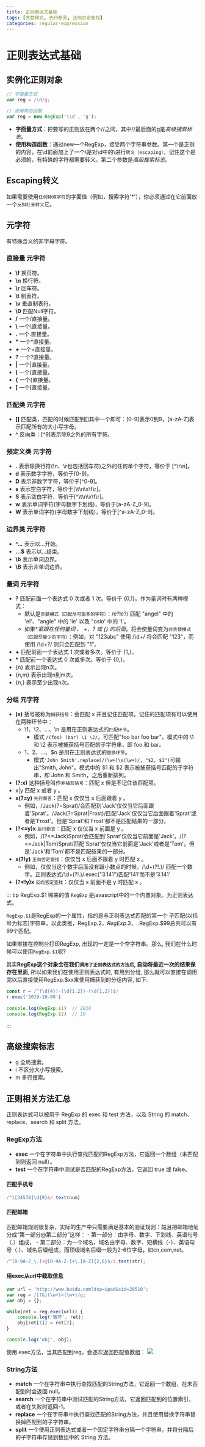 ```yaml
---
title: 正则表达式基础
tags: [贪婪模式, 先行断言, 正向否定查找]
categories: regular-expression
---
```


# 正则表达式基础

## 实例化正则对象
```js
// 字面量方式
var reg = /\d/g;

// 使用构造函数
var reg = new RegExp('\\d', 'g');
```
- **字面量方式**：把要写的正则放在两个//之间，其中//最后面的g是*高级搜索标志*。
- **使用构造函数**：通过new一个RegExp，接受两个字符串参数。第一个是正则的内容，在\d前面加上了一个\是对\d中的\进行`转义（escaping）`，记住这个是必须的，有特殊的字符都需要转义。第二个参数是*高级搜索标志*。

## Escaping转义

如果需要使用`任何特殊字符`的字面值（例如，搜索字符'*'），你必须通过在它前面放一个`反斜杠来转义`它。

## 元字符

有特殊含义的非字母字符。

### 直接量 元字符

- **\f**     换页符。
- **\n**     换行符。
- **\r**     回车符。
- **\t**     制表符。
- **\v**     垂直制表符。
- **\0**     匹配Null字符。
- **\/**     一个/直接量。
- **\\**     一个\直接量。
- **\.**     一个.直接量。
- **\***     一个*直接量。
- **\+**     一个+直接量。
- **\?**     一个?直接量。
- **\|**     一个|直接量。
- **\(**     一个(直接量。
- **\{**     一个{直接量。
- **\[**     一个[直接量。

### 匹配类 元字符

- **[]**    匹配类，匹配的时候匹配到[]其中一个即可：[0-9]表示0到9，[a-zA-Z]表示匹配所有的大小写字母。
- **^** 反向类：[^9]表示除9之外的所有字符。

### 预定义类 元字符

- **.**   表示除换行符(\n、\r也包括回车符)之外的任何单个字符，等价于 [^\r\n]。
- **d**   表示数字字符，等价于[0-9]。
- **D**   表示非数字字符，等价于[^0-9]。
- **s**   表示空白字符，等价于[\t\n\x\f\r]。
- **S**   表示空白字符，等价于[^\t\n\x\f\r]。
- **w**   表示单词字符(字母数字下划线)，等价于[a-zA-Z_0-9]。
- **W**   表示单词字符(字母数字下划线)，等价于[^a-zA-Z_0-9]。

### 边界类 元字符

- **^...**  表示以...开始。
- **...$**  表示以...结束。
- **\b**    表示单词边界。
- **\B**    表示非单词边界。

### 量词 元字符

- **?** 匹配前面一个表达式 0 次或者 1 次。等价于 {0,1}。作为量词时有两种模式：
    - 默认是`贪婪模式（匹配尽可能多的字符）`：/e?le?/ 匹配 "angel" 中的 'el'、"angle" 中的 'le' 以及 "oslo' 中的 'l'。
    - 如果**紧跟在任何量词 *、 +、? 或 {} 的后面**，将会使量词变为`非贪婪模式（匹配尽量少的字符）`：例如，对 "123abc" 使用 /\d+/ 将会匹配 "123"，而使用 /\d+?/ 则只会匹配到 "1"。
- **+** 匹配前面一个表达式 1 次或者多次。等价于 {1,}。
- **\***    匹配前一个表达式 0 次或多次。等价于 {0,}。
- {n} 表示出现n次。
- {n,m} 表示出现n到m次。
- {n,} 表示至少出现n次。

### 分组 元字符

- **(x)**   括号被称为`捕获括号`：会匹配 x 并且记住匹配项。记住的匹配项有可以使用在两种环节中：
    - \1、\2、...、\n 是用在正则表达式的`匹配环节`。
        - 模式 `/(foo) (bar) \1 \2/`，可匹配"foo bar foo bar"。模式中的 \1 和 \2 表示被捕获括号匹配的子字符串，即 foo 和 bar。
    - $1、$2、...、$n 是用在正则表达式的`替换环节`。
        - 模式`'John Smith'.replace(/(\w+)\s(\w+)/, "$2, $1")`可输出"Smith, John"。模式中的 $1 和 $2 表示被捕获括号匹配的子字符串，即 John 和 Smith，之后重新排列。
- **(?:x)** 这种括号叫作`非捕获括号`：匹配 x 但是不记住该匹配项。
- x|y 匹配 x 或者 y 。
- **x(?=y)**    `先行断言`：匹配 x 仅仅当 x 后面跟着 y 。
    - 例如，/Jack(?=Sprat)/会匹配到'Jack'仅仅当它后面跟着'Sprat'。/Jack(?=Sprat|Frost)/匹配'Jack'仅仅当它后面跟着'Sprat'或者是'Frost'。但是'Sprat'和'Frost'都不是匹配结果的一部分。
- **(?<=y)x**   `后行断言`：匹配 x 仅仅当 x 前面是 y 。
    - 例如，/(?<=Jack)Sprat/会匹配到'Sprat'仅仅当它前面是'Jack'。/(?<=Jack|Tom)Sprat/匹配'Sprat'仅仅当它前面是'Jack'或者是'Tom'。但是'Jack'和'Tom'都不是匹配结果的一部分。
- **x(?!y)**    `正向否定查找`：仅仅当 x 后面不跟着 y 时匹配 x 。
    - 例如，仅仅当这个数字后面没有跟小数点的时候，/\d+(?!\.)/ 匹配一个数字。正则表达式/\d+(?!\.)/.exec("3.141")匹配‘141’而不是‘3.141’
- **(?<!y)x**   `反向否定查找`：仅仅当 x 前面不是 y 时匹配 x 。

::: tip RegExp.$1 哪来的值
`RegExp` 是javascript中的一个内置对象。为正则表达式。

`RegExp.$1`是RegExp的一个属性，指的是与正则表达式匹配的第一个 子匹配(以括号为标志)字符串，以此类推，RegExp.$2，RegExp.$3，..RegExp.$99总共可以有99个匹配。

如果直接在控制台打印RegExp, 出现的一定是一个空字符串。那么, 我们在什么时候可以使用`RegExp.$1`呢?

其实**RegExp这个对象会在我们`调用了正则表达式的方法后`, 自动将最近一次的结果保存在里面**, 所以如果我们在使用正则表达式时, 有用到分组, 那么就可以直接在调用完以后直接使用RegExp.$xx来使用捕获到的分组内容, 如下:
```js
const r = /^(\d{4})-(\d{1,2})-(\d{1,2})$/
r.exec('2019-10-08')
 
console.log(RegExp.$1)  // 2019
console.log(RegExp.$2)  // 10
```
:::

## 高级搜索标志

- g	全局搜索。
- i	不区分大小写搜索。
- m	多行搜索。

## 正则相关方法汇总

正则表达式可以被用于 RegExp 的 exec 和 test 方法，以及 String 的 match、replace、search 和 split 方法。

### RegExp方法

- **exec**	一个在字符串中执行查找匹配的RegExp方法，它返回一个数组（未匹配到则返回 null）。
- **test**	一个在字符串中测试是否匹配的RegExp方法，它返回 true 或 false。

#### 匹配手机号
```js
/^1[34578]\d{9}&/.text(num)
```

#### 匹配邮箱

匹配邮箱规则很复杂，实际的生产中只需要满足基本的验证规则：姑且把邮箱地址分成“第一部分@第二部分”这样：
    - 第一部分：由字母、数字、下划线、英语句号（.）组成，
    - 第二部分：为一个域名，域名由字母、数字、短横线（-）、英语句号（.）、域名后缀组成，而顶级域名后缀一般为2-6位字母，如cn,com,net。
```js
/^[0-9A-Z_\.]+@[0-9A-Z-]+\.[A-Z]{2,6}$/i.test(str);
```

#### 用exec从url中截取信息
```js
var url = 'http://www.baidu.com?dsp=ipad&sid=20510';
var reg = /[?&](\w+)=(\w+)/g;
var obj = {};

while(ret = reg.exec(url)) {
    console.log('循环', ret);
    obj[ret[1]] = ret[2];
}

console.log('obj', obj);
```

使用.exec方法，当其匹配到reg，会逐次返回匹配值数组：
![](./images/reg-exec.png)

### String方法

- **match** 一个在字符串中执行查找匹配的String方法，它返回一个数组，在未匹配到时会返回 null。
- **search**    一个在字符串中测试匹配的String方法，它返回匹配到的位置索引，或者在失败时返回-1。
- **replace**   一个在字符串中执行查找匹配的String方法，并且使用替换字符串替换掉匹配到的子字符串。
- **split** 一个使用正则表达式或者一个固定字符串分隔一个字符串，并将分隔后的子字符串存储到数组中的 String 方法。

